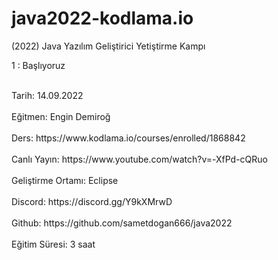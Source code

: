 # java2022-kodlama.io
(2022) Java Yazılım Geliştirici Yetiştirme Kampı

<p>1 :  Başlıyoruz<p>
<br>Tarih: 14.09.2022<br>
<br>Eğitmen: Engin Demiroğ<br>
<br>Ders: https://www.kodlama.io/courses/enrolled/1868842<br> 
<br>Canlı Yayın: https://www.youtube.com/watch?v=-XfPd-cQRuo<br>
<br>Geliştirme Ortamı: Eclipse<br>
<br>Discord: https://discord.gg/Y9kXMrwD<br>
<br>Github: https://github.com/sametdogan666/java2022<br>
<br>Eğitim Süresi: 3 saat<br>


